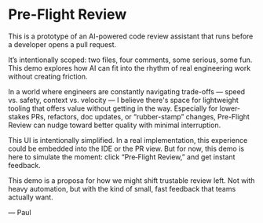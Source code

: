# Pre-Flight Review

This is a prototype of an AI-powered code review assistant that runs before a developer opens a pull request.

It’s intentionally scoped: two files, four comments, some serious, some fun. This demo explores how AI can fit into the rhythm of real engineering work without creating friction.

In a world where engineers are constantly navigating trade-offs — speed vs. safety, context vs. velocity — I believe there's space for lightweight tooling that offers value without getting in the way. Especially for lower-stakes PRs, refactors, doc updates, or “rubber-stamp” changes, Pre-Flight Review can nudge toward better quality with minimal interruption.

This UI is intentionally simplified. In a real implementation, this experience could be embedded into the IDE or the PR view. But for now, this demo is here to simulate the moment: click “Pre‑Flight Review,” and get instant feedback.

This demo is a proposa for how we might shift trustable review left. Not with heavy automation, but with the kind of small, fast feedback that teams actually want.

— Paul